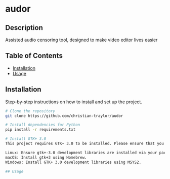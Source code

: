 # audor

## Description
Assisted audio censoring tool, designed to make video editor lives easier

## Table of Contents
- [Installation](#installation)
- [Usage](#usage)

## Installation
Step-by-step instructions on how to install and set up the project.

```bash
# Clone the repository
git clone https://github.com/christian-traylor/audor

# Install dependencies for Python
pip install -r requirements.txt

# Install GTK+ 3.0
This project requires GTK+ 3.0 to be installed. Please ensure that you have GTK+ 3.0 development libraries installed on your system.

Linux: Ensure gtk+-3.0 development libraries are installed via your package manager.
macOS: Install gtk+3 using Homebrew.
Windows: Install GTK+ 3.0 development libraries using MSYS2.

## Usage
